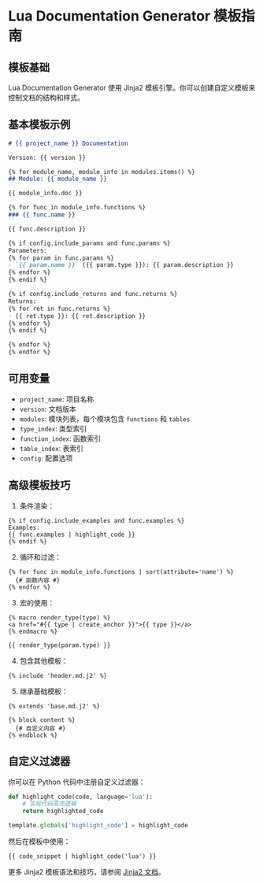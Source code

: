 # Lua Documentation Generator 模板指南

## 模板基础

Lua Documentation Generator 使用 Jinja2 模板引擎。你可以创建自定义模板来控制文档的结构和样式。

## 基本模板示例

```markdown
# {{ project_name }} Documentation

Version: {{ version }}

{% for module_name, module_info in modules.items() %}
## Module: {{ module_name }}

{{ module_info.doc }}

{% for func in module_info.functions %}
### {{ func.name }}

{{ func.description }}

{% if config.include_params and func.params %}
Parameters:
{% for param in func.params %}
- `{{ param.name }}` ({{ param.type }}): {{ param.description }}
{% endfor %}
{% endif %}

{% if config.include_returns and func.returns %}
Returns:
{% for ret in func.returns %}
- {{ ret.type }}: {{ ret.description }}
{% endfor %}
{% endif %}

{% endfor %}
{% endfor %}
```

## 可用变量

- `project_name`: 项目名称
- `version`: 文档版本
- `modules`: 模块列表，每个模块包含 `functions` 和 `tables`
- `type_index`: 类型索引
- `function_index`: 函数索引
- `table_index`: 表索引
- `config`: 配置选项

## 高级模板技巧

1. 条件渲染：

```jinja2
{% if config.include_examples and func.examples %}
Examples:
{{ func.examples | highlight_code }}
{% endif %}
```

2. 循环和过滤：

```jinja2
{% for func in module_info.functions | sort(attribute='name') %}
  {# 函数内容 #}
{% endfor %}
```

3. 宏的使用：

```jinja2
{% macro render_type(type) %}
<a href="#{{ type | create_anchor }}">{{ type }}</a>
{% endmacro %}

{{ render_type(param.type) }}
```

4. 包含其他模板：

```jinja2
{% include 'header.md.j2' %}
```

5. 继承基础模板：

```jinja2
{% extends 'base.md.j2' %}

{% block content %}
  {# 自定义内容 #}
{% endblock %}
```

## 自定义过滤器

你可以在 Python 代码中注册自定义过滤器：

```python
def highlight_code(code, language='lua'):
    # 实现代码高亮逻辑
    return highlighted_code

template.globals['highlight_code'] = highlight_code
```

然后在模板中使用：

```jinja2
{{ code_snippet | highlight_code('lua') }}
```

更多 Jinja2 模板语法和技巧，请参阅 [Jinja2 文档](https://jinja.palletsprojects.com/)。